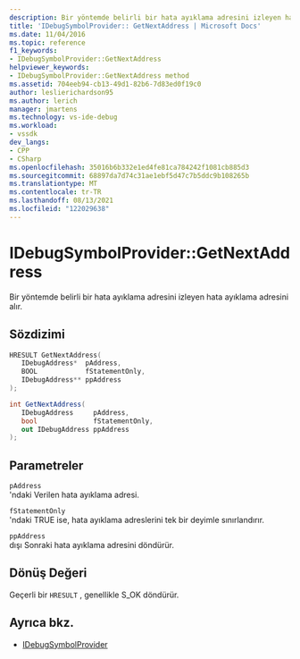 ```yaml
---
description: Bir yöntemde belirli bir hata ayıklama adresini izleyen hata ayıklama adresini alır.
title: 'IDebugSymbolProvider:: GetNextAddress | Microsoft Docs'
ms.date: 11/04/2016
ms.topic: reference
f1_keywords:
- IDebugSymbolProvider::GetNextAddress
helpviewer_keywords:
- IDebugSymbolProvider::GetNextAddress method
ms.assetid: 704eeb94-cb13-49d1-82b6-7d83ed0f19c0
author: leslierichardson95
ms.author: lerich
manager: jmartens
ms.technology: vs-ide-debug
ms.workload:
- vssdk
dev_langs:
- CPP
- CSharp
ms.openlocfilehash: 35016b6b332e1ed4fe81ca784242f1081cb885d3
ms.sourcegitcommit: 68897da7d74c31ae1ebf5d47c7b5ddc9b108265b
ms.translationtype: MT
ms.contentlocale: tr-TR
ms.lasthandoff: 08/13/2021
ms.locfileid: "122029638"
---
```

# <a name="idebugsymbolprovidergetnextaddress"></a>IDebugSymbolProvider::GetNextAddress
Bir yöntemde belirli bir hata ayıklama adresini izleyen hata ayıklama adresini alır.

## <a name="syntax"></a>Sözdizimi

```cpp
HRESULT GetNextAddress( 
   IDebugAddress*  pAddress,
   BOOL            fStatementOnly,
   IDebugAddress** ppAddress
);
```

```csharp
int GetNextAddress( 
   IDebugAddress     pAddress,
   bool              fStatementOnly,
   out IDebugAddress ppAddress
);
```

## <a name="parameters"></a>Parametreler
`pAddress`\
'ndaki Verilen hata ayıklama adresi.

`fStatementOnly`\
'ndaki TRUE ise, hata ayıklama adreslerini tek bir deyimle sınırlandırır.

`ppAddress`\
dışı Sonraki hata ayıklama adresini döndürür.

## <a name="return-value"></a>Dönüş Değeri
 Geçerli bir `HRESULT` , genellikle S_OK döndürür.

## <a name="see-also"></a>Ayrıca bkz.
- [IDebugSymbolProvider](../../../extensibility/debugger/reference/idebugsymbolprovider.md)

